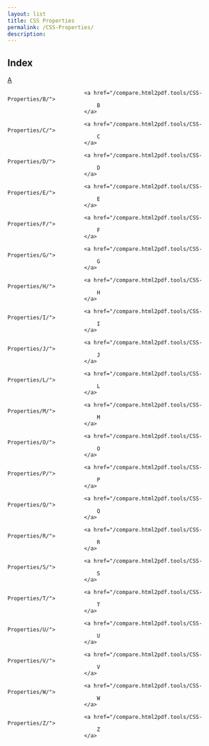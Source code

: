 ```yaml
---
layout: list
title: CSS Properties
permalink: /CSS-Properties/
description: 
---
```


## Index
<div class="boxes">
                            <a href="/compare.html2pdf.tools/CSS-Properties/A/">
                                A
                            </a>

                            <a href="/compare.html2pdf.tools/CSS-Properties/B/">
                                B
                            </a>

                            <a href="/compare.html2pdf.tools/CSS-Properties/C/">
                                C
                            </a>

                            <a href="/compare.html2pdf.tools/CSS-Properties/D/">
                                D
                            </a>

                            <a href="/compare.html2pdf.tools/CSS-Properties/E/">
                                E
                            </a>

                            <a href="/compare.html2pdf.tools/CSS-Properties/F/">
                                F
                            </a>

                            <a href="/compare.html2pdf.tools/CSS-Properties/G/">
                                G
                            </a>

                            <a href="/compare.html2pdf.tools/CSS-Properties/H/">
                                H
                            </a>

                            <a href="/compare.html2pdf.tools/CSS-Properties/I/">
                                I
                            </a>

                            <a href="/compare.html2pdf.tools/CSS-Properties/J/">
                                J
                            </a>

                            <a href="/compare.html2pdf.tools/CSS-Properties/L/">
                                L
                            </a>

                            <a href="/compare.html2pdf.tools/CSS-Properties/M/">
                                M
                            </a>

                            <a href="/compare.html2pdf.tools/CSS-Properties/O/">
                                O
                            </a>

                            <a href="/compare.html2pdf.tools/CSS-Properties/P/">
                                P
                            </a>

                            <a href="/compare.html2pdf.tools/CSS-Properties/Q/">
                                Q
                            </a>

                            <a href="/compare.html2pdf.tools/CSS-Properties/R/">
                                R
                            </a>

                            <a href="/compare.html2pdf.tools/CSS-Properties/S/">
                                S
                            </a>

                            <a href="/compare.html2pdf.tools/CSS-Properties/T/">
                                T
                            </a>

                            <a href="/compare.html2pdf.tools/CSS-Properties/U/">
                                U
                            </a>

                            <a href="/compare.html2pdf.tools/CSS-Properties/V/">
                                V
                            </a>

                            <a href="/compare.html2pdf.tools/CSS-Properties/W/">
                                W
                            </a>

                            <a href="/compare.html2pdf.tools/CSS-Properties/Z/">
                                Z
                            </a>
</div>


